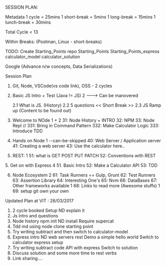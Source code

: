 SESSION PLAN:

Metadata
1 cycle = 25mins
1 short-break = 5mins
1 long-break = 15mins
1 lunch-break = 30mins

Total Cycle < 13

Within Breaks:
(Postman, Linux - short-breaks)

TODO:
Create Starting_Points repo
	Starting_Points
	Starting_Points_express
	calculator_model
	calculator_solution

Google (Advance n/w concepts, Data Serializations)

Session Plan
1. Git, Node, VSCode(vs code link), OSS - 2 cycles
2. Basic JS Intro + Test (Java != JS)  2 ---> Can be manovered

	2.1 What is JS. (History)
	2.2 5 questions
	<< Short Break >>
	2.3 JS Ramp up (Content to be found out)

3. Welcome to NOde        1 + 2
	31: Node History + INTRO <What the hell is async>
	32: NPM
	33: Node Repl
		// 331: Bring in Command Pattern
		332: Make Calculator Logic
		333: Introduce TDD

4. Hands on Node 1   <Get postman before this>    --can-be-skipped
	40: Web Server / Application server
	41: Creating a web server
	43: Use the calculator here..

5. REST: 1
	51: what is GET POST PUT PATCH
	52: Conventions with REST

<NPM should come before this..>
5. Get on with Express 4
	51. Basic Intro
	52: Make a Calculator API
	53: TDD


6. Node Ecosystem 2
	61: Task Runners ==  Gulp, Grunt
	62: Test Runners
	63: Assertion Library
	64: Interesting One's
	65: Nvm
	66: DataBases
	67: Other frameworks available 1
	68: Links to read more (Awesome stuffs) 1
	69: setup git own your own

Updated Plan at VIT : 26/03/2017
1. 2 cycle booked
Setup ND explain it
2. Js intro and questions
3. Node history  npm  init ND install
Require supercat
4. Tdd md using node clone starting point
6. Try writing subtract and then switch to calculator-model
7. Express intro ND web servers rest
Demo a simple hello world
Switch to calculator express setup
8. Try writing subtract code API with express
Switch to solution
9. Discuss solution and some more time to rest verbs
10. Link sharing....
